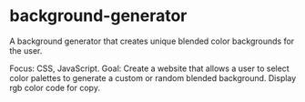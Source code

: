 # background-generator
A background generator that creates unique blended color backgrounds for the user.  

Focus: CSS, JavaScript.
Goal: Create a website that allows a user to select color palettes to generate a custom or random blended background. Display rgb color code for copy.
